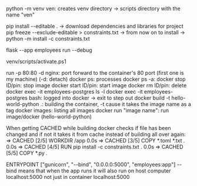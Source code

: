 python -m venv ven: creates venv directory -> scripts directory with the name "ven"

pip install --editable . -> download dependencies and libraries for project
pip freeze --exclude-editable > constraints.txt
-> from now on to install -> python -m install -c constraints.txt

flask --app employees run --debug

venv/scripts/activate.ps1

run -p 80:80 -d nginx: port forward to the container's 80 port (first one is my machine) (-d: detach)
docker ps: processes
docker ps -a: 
docker stop ID/pin: stop image
docker start ID/pin: start image
docker rm ID/pin: delete 
docker exec -it employees-postgres ls -l
docker exec -it employees-postgres bash: logged into docker -> exit to step out
docker build -t hello-world-python .: building the container, -t cause it takes the image name as a tag
docker images: listing all images 
docker run "image name": run image/docker (hello-world-python)

When getting CACHED while building docker checks if file has been changed and if not it takes it from cache instead of building all over again:
 => CACHED [2/5] WORKDIR /app                                                                                      0.0s
 => CACHED [3/5] COPY *.toml *.txt .                                                                               0.0s
 => CACHED [4/5] RUN pip install -c constraints.txt .                                                              0.0s
 => CACHED [5/5] COPY *.py . 

ENTRYPOINT ["gunicorn", "--bind", "0.0.0.0:5000", "employees:app"]
--bind means that when the app runs it will also run on host computer localhost:5000 not just in container localhost:5000